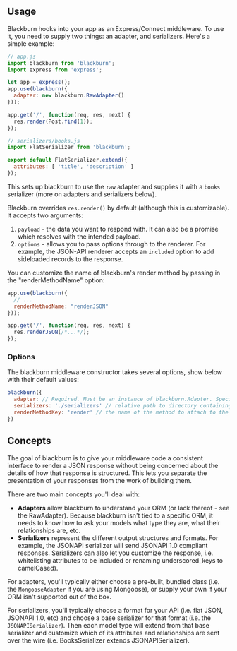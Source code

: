 ## Usage

Blackburn hooks into your app as an Express/Connect middleware. To use it, you
need to supply two things: an adapter, and serializers. Here's a simple example:

```js
// app.js
import blackburn from 'blackburn';
import express from 'express';

let app = express();
app.use(blackburn({
  adapter: new blackburn.RawAdapter()
}));

app.get('/', function(req, res, next) {
  res.render(Post.find(1));
});

// serializers/books.js
import FlatSerializer from 'blackburn';

export default FlatSerializer.extend({
  attributes: [ 'title', 'description' ]
});
```

This sets up blackburn to use the `raw` adapter and supplies it with a `books` serializer (more on adapters and serializers below).

Blackburn overrides `res.render()` by default (although this is customizable). It accepts two arguments:

1. `payload` - the data you want to respond with. It can also be a promise which resolves with the intended payload.
2. `options` - allows you to pass options through to the renderer. For example, the JSON-API renderer accepts an `included` option to add sideloaded records to the response.

You can customize the name of blackburn's render method by passing in the "renderMethodName" option:

```js
app.use(blackburn({
  // ...
  renderMethodName: "renderJSON"
}));

app.get('/', function(req, res, next) {
  res.renderJSON(/*...*/);
});
```

### Options

The blackburn middleware constructor takes several options, show below with their default values:

```js
blackburn({
  adapter: // Required. Must be an instance of blackburn.Adapter. Specific to your ORM (i.e. the MongooseAdapter).
  serializers: './serializers' // relative path to directory containing serializers, or an object whose keys are model types and values are the corresponding Serializer instances, i.e. { "books": BookSerializer }
  renderMethodKey: 'render' // the name of the method to attach to the response object. By default, will override the standard Express res.render
})
```

## Concepts

The goal of blackburn is to give your middleware code a consistent interface to render a JSON response without being concerned about the details of how that response is structured. This lets you separate the presentation of your responses from the work of building them.

There are two main concepts you'll deal with:

* **Adapters** allow blackburn to understand your ORM (or lack thereof - see the RawAdapter). Because blackburn isn't tied to a specific ORM, it needs to know how to ask your models what type they are, what their relationships are, etc.
* **Serializers** represent the different output structures and formats. For example, the JSONAPI serializer will send JSONAPI 1.0 compliant responses. Serializers can also let you customize the response, i.e. whitelisting attributes to be included or renaming underscored_keys to camelCased).

For adapters, you'll typically either choose a pre-built, bundled class (i.e. the `MongooseAdapter` if you are using Mongoose), or supply your own if your ORM isn't supported out of the box.

For serializers, you'll typically choose a format for your API (i.e. flat JSON, JSONAPI 1.0, etc) and choose a base serializer for that format (i.e. the `JSONAPISerializer`). Then each model type will extend from that base serializer and customize which of its attributes and relationships are sent over the wire (i.e. BooksSerializer extends JSONAPISerializer).
